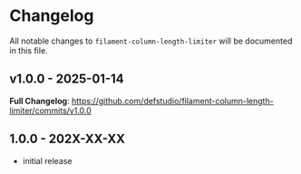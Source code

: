 # Changelog

All notable changes to `filament-column-length-limiter` will be documented in this file.

## v1.0.0 - 2025-01-14

**Full Changelog**: https://github.com/defstudio/filament-column-length-limiter/commits/v1.0.0

## 1.0.0 - 202X-XX-XX

- initial release

